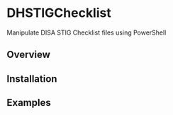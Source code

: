 # DHSTIGChecklist

Manipulate DISA STIG Checklist files using PowerShell

## Overview

## Installation

## Examples


